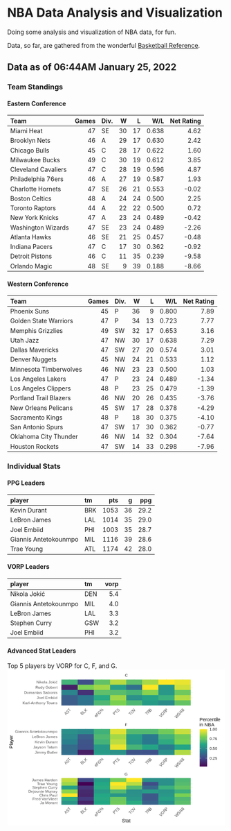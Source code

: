 # NBA Data Analysis and Visualization

Doing some analysis and visualization of NBA data, for fun.

Data, so far, are gathered from the wonderful [Basketball
Reference](https://www.basketball-reference.com/).

## Data as of 06:44AM January 25, 2022

### Team Standings

#### Eastern Conference

| Team                | Games | Div. |  W |  L |   W/L | Net Rating |
| :------------------ | ----: | :--- | -: | -: | ----: | ---------: |
| Miami Heat          |    47 | SE   | 30 | 17 | 0.638 |       4.62 |
| Brooklyn Nets       |    46 | A    | 29 | 17 | 0.630 |       2.42 |
| Chicago Bulls       |    45 | C    | 28 | 17 | 0.622 |       1.60 |
| Milwaukee Bucks     |    49 | C    | 30 | 19 | 0.612 |       3.85 |
| Cleveland Cavaliers |    47 | C    | 28 | 19 | 0.596 |       4.87 |
| Philadelphia 76ers  |    46 | A    | 27 | 19 | 0.587 |       1.93 |
| Charlotte Hornets   |    47 | SE   | 26 | 21 | 0.553 |     \-0.02 |
| Boston Celtics      |    48 | A    | 24 | 24 | 0.500 |       2.25 |
| Toronto Raptors     |    44 | A    | 22 | 22 | 0.500 |       0.72 |
| New York Knicks     |    47 | A    | 23 | 24 | 0.489 |     \-0.42 |
| Washington Wizards  |    47 | SE   | 23 | 24 | 0.489 |     \-2.26 |
| Atlanta Hawks       |    46 | SE   | 21 | 25 | 0.457 |     \-0.48 |
| Indiana Pacers      |    47 | C    | 17 | 30 | 0.362 |     \-0.92 |
| Detroit Pistons     |    46 | C    | 11 | 35 | 0.239 |     \-9.58 |
| Orlando Magic       |    48 | SE   |  9 | 39 | 0.188 |     \-8.66 |

#### Western Conference

| Team                   | Games | Div. |  W |  L |   W/L | Net Rating |
| :--------------------- | ----: | :--- | -: | -: | ----: | ---------: |
| Phoenix Suns           |    45 | P    | 36 |  9 | 0.800 |       7.89 |
| Golden State Warriors  |    47 | P    | 34 | 13 | 0.723 |       7.77 |
| Memphis Grizzlies      |    49 | SW   | 32 | 17 | 0.653 |       3.16 |
| Utah Jazz              |    47 | NW   | 30 | 17 | 0.638 |       7.29 |
| Dallas Mavericks       |    47 | SW   | 27 | 20 | 0.574 |       3.01 |
| Denver Nuggets         |    45 | NW   | 24 | 21 | 0.533 |       1.12 |
| Minnesota Timberwolves |    46 | NW   | 23 | 23 | 0.500 |       1.03 |
| Los Angeles Lakers     |    47 | P    | 23 | 24 | 0.489 |     \-1.34 |
| Los Angeles Clippers   |    48 | P    | 23 | 25 | 0.479 |     \-1.39 |
| Portland Trail Blazers |    46 | NW   | 20 | 26 | 0.435 |     \-3.76 |
| New Orleans Pelicans   |    45 | SW   | 17 | 28 | 0.378 |     \-4.29 |
| Sacramento Kings       |    48 | P    | 18 | 30 | 0.375 |     \-4.10 |
| San Antonio Spurs      |    47 | SW   | 17 | 30 | 0.362 |     \-0.77 |
| Oklahoma City Thunder  |    46 | NW   | 14 | 32 | 0.304 |     \-7.64 |
| Houston Rockets        |    47 | SW   | 14 | 33 | 0.298 |     \-7.96 |

### Individual Stats

#### PPG Leaders

| player                | tm  |  pts |  g |  ppg |
| :-------------------- | :-- | ---: | -: | ---: |
| Kevin Durant          | BRK | 1053 | 36 | 29.2 |
| LeBron James          | LAL | 1014 | 35 | 29.0 |
| Joel Embiid           | PHI | 1003 | 35 | 28.7 |
| Giannis Antetokounmpo | MIL | 1116 | 39 | 28.6 |
| Trae Young            | ATL | 1174 | 42 | 28.0 |

#### VORP Leaders

| player                | tm  | vorp |
| :-------------------- | :-- | ---: |
| Nikola Jokić          | DEN |  5.4 |
| Giannis Antetokounmpo | MIL |  4.0 |
| LeBron James          | LAL |  3.3 |
| Stephen Curry         | GSW |  3.2 |
| Joel Embiid           | PHI |  3.2 |

#### Advanced Stat Leaders

Top 5 players by VORP for C, F, and G.
![](README_files/figure-gfm/README-unnamed-chunk-7-1.png)<!-- -->
